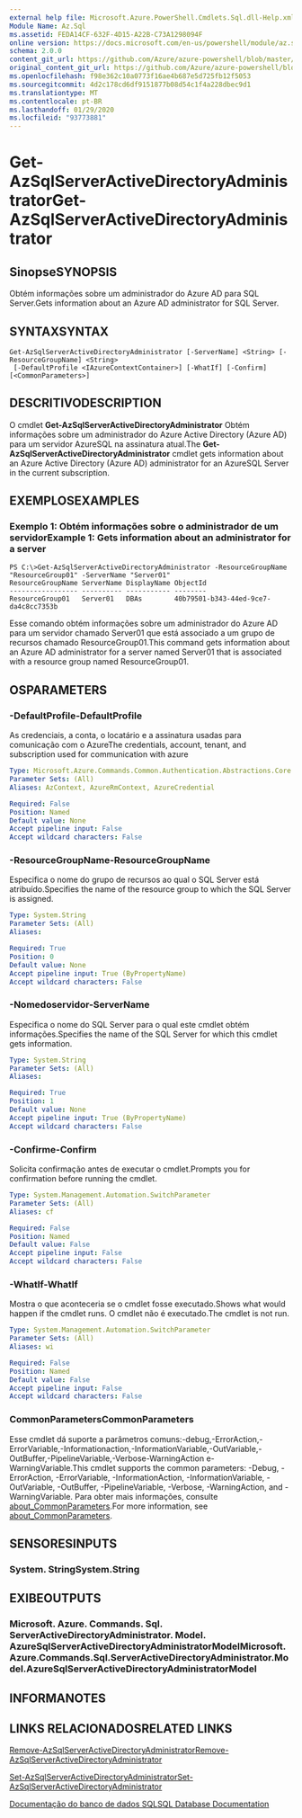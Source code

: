 ```yaml
---
external help file: Microsoft.Azure.PowerShell.Cmdlets.Sql.dll-Help.xml
Module Name: Az.Sql
ms.assetid: FEDA14CF-632F-4D15-A22B-C73A1298094F
online version: https://docs.microsoft.com/en-us/powershell/module/az.sql/get-azsqlserveractivedirectoryadministrator
schema: 2.0.0
content_git_url: https://github.com/Azure/azure-powershell/blob/master/src/Sql/Sql/help/Get-AzSqlServerActiveDirectoryAdministrator.md
original_content_git_url: https://github.com/Azure/azure-powershell/blob/master/src/Sql/Sql/help/Get-AzSqlServerActiveDirectoryAdministrator.md
ms.openlocfilehash: f98e362c10a0773f16ae4b687e5d725fb12f5053
ms.sourcegitcommit: 4d2c178cd6df9151877b08d54c1f4a228dbec9d1
ms.translationtype: MT
ms.contentlocale: pt-BR
ms.lasthandoff: 01/29/2020
ms.locfileid: "93773881"
---
```

# <span data-ttu-id="77b9f-101">Get-AzSqlServerActiveDirectoryAdministrator</span><span class="sxs-lookup"><span data-stu-id="77b9f-101">Get-AzSqlServerActiveDirectoryAdministrator</span></span>

## <span data-ttu-id="77b9f-102">Sinopse</span><span class="sxs-lookup"><span data-stu-id="77b9f-102">SYNOPSIS</span></span>
<span data-ttu-id="77b9f-103">Obtém informações sobre um administrador do Azure AD para SQL Server.</span><span class="sxs-lookup"><span data-stu-id="77b9f-103">Gets information about an Azure AD administrator for SQL Server.</span></span>

## <span data-ttu-id="77b9f-104">SYNTAX</span><span class="sxs-lookup"><span data-stu-id="77b9f-104">SYNTAX</span></span>

```
Get-AzSqlServerActiveDirectoryAdministrator [-ServerName] <String> [-ResourceGroupName] <String>
 [-DefaultProfile <IAzureContextContainer>] [-WhatIf] [-Confirm] [<CommonParameters>]
```

## <span data-ttu-id="77b9f-105">DESCRITIVO</span><span class="sxs-lookup"><span data-stu-id="77b9f-105">DESCRIPTION</span></span>
<span data-ttu-id="77b9f-106">O cmdlet **Get-AzSqlServerActiveDirectoryAdministrator** Obtém informações sobre um administrador do Azure Active Directory (Azure AD) para um servidor AzureSQL na assinatura atual.</span><span class="sxs-lookup"><span data-stu-id="77b9f-106">The **Get-AzSqlServerActiveDirectoryAdministrator** cmdlet gets information about an Azure Active Directory (Azure AD) administrator for an AzureSQL Server in the current subscription.</span></span>

## <span data-ttu-id="77b9f-107">EXEMPLOS</span><span class="sxs-lookup"><span data-stu-id="77b9f-107">EXAMPLES</span></span>

### <span data-ttu-id="77b9f-108">Exemplo 1: Obtém informações sobre o administrador de um servidor</span><span class="sxs-lookup"><span data-stu-id="77b9f-108">Example 1: Gets information about an administrator for a server</span></span>
```
PS C:\>Get-AzSqlServerActiveDirectoryAdministrator -ResourceGroupName "ResourceGroup01" -ServerName "Server01"
ResourceGroupName ServerName DisplayName ObjectId 
----------------- ---------- ----------- -------- 
ResourceGroup01   Server01   DBAs        40b79501-b343-44ed-9ce7-da4c8cc7353b
```

<span data-ttu-id="77b9f-109">Esse comando obtém informações sobre um administrador do Azure AD para um servidor chamado Server01 que está associado a um grupo de recursos chamado ResourceGroup01.</span><span class="sxs-lookup"><span data-stu-id="77b9f-109">This command gets information about an Azure AD administrator for a server named Server01 that is associated with a resource group named ResourceGroup01.</span></span>

## <span data-ttu-id="77b9f-110">OS</span><span class="sxs-lookup"><span data-stu-id="77b9f-110">PARAMETERS</span></span>

### <span data-ttu-id="77b9f-111">-DefaultProfile</span><span class="sxs-lookup"><span data-stu-id="77b9f-111">-DefaultProfile</span></span>
<span data-ttu-id="77b9f-112">As credenciais, a conta, o locatário e a assinatura usadas para comunicação com o Azure</span><span class="sxs-lookup"><span data-stu-id="77b9f-112">The credentials, account, tenant, and subscription used for communication with azure</span></span>

```yaml
Type: Microsoft.Azure.Commands.Common.Authentication.Abstractions.Core.IAzureContextContainer
Parameter Sets: (All)
Aliases: AzContext, AzureRmContext, AzureCredential

Required: False
Position: Named
Default value: None
Accept pipeline input: False
Accept wildcard characters: False
```

### <span data-ttu-id="77b9f-113">-ResourceGroupName</span><span class="sxs-lookup"><span data-stu-id="77b9f-113">-ResourceGroupName</span></span>
<span data-ttu-id="77b9f-114">Especifica o nome do grupo de recursos ao qual o SQL Server está atribuído.</span><span class="sxs-lookup"><span data-stu-id="77b9f-114">Specifies the name of the resource group to which the SQL Server is assigned.</span></span>

```yaml
Type: System.String
Parameter Sets: (All)
Aliases:

Required: True
Position: 0
Default value: None
Accept pipeline input: True (ByPropertyName)
Accept wildcard characters: False
```

### <span data-ttu-id="77b9f-115">-Nomedoservidor</span><span class="sxs-lookup"><span data-stu-id="77b9f-115">-ServerName</span></span>
<span data-ttu-id="77b9f-116">Especifica o nome do SQL Server para o qual este cmdlet obtém informações.</span><span class="sxs-lookup"><span data-stu-id="77b9f-116">Specifies the name of the SQL Server for which this cmdlet gets information.</span></span>

```yaml
Type: System.String
Parameter Sets: (All)
Aliases:

Required: True
Position: 1
Default value: None
Accept pipeline input: True (ByPropertyName)
Accept wildcard characters: False
```

### <span data-ttu-id="77b9f-117">-Confirme</span><span class="sxs-lookup"><span data-stu-id="77b9f-117">-Confirm</span></span>
<span data-ttu-id="77b9f-118">Solicita confirmação antes de executar o cmdlet.</span><span class="sxs-lookup"><span data-stu-id="77b9f-118">Prompts you for confirmation before running the cmdlet.</span></span>

```yaml
Type: System.Management.Automation.SwitchParameter
Parameter Sets: (All)
Aliases: cf

Required: False
Position: Named
Default value: False
Accept pipeline input: False
Accept wildcard characters: False
```

### <span data-ttu-id="77b9f-119">-WhatIf</span><span class="sxs-lookup"><span data-stu-id="77b9f-119">-WhatIf</span></span>
<span data-ttu-id="77b9f-120">Mostra o que aconteceria se o cmdlet fosse executado.</span><span class="sxs-lookup"><span data-stu-id="77b9f-120">Shows what would happen if the cmdlet runs.</span></span>
<span data-ttu-id="77b9f-121">O cmdlet não é executado.</span><span class="sxs-lookup"><span data-stu-id="77b9f-121">The cmdlet is not run.</span></span>

```yaml
Type: System.Management.Automation.SwitchParameter
Parameter Sets: (All)
Aliases: wi

Required: False
Position: Named
Default value: False
Accept pipeline input: False
Accept wildcard characters: False
```

### <span data-ttu-id="77b9f-122">CommonParameters</span><span class="sxs-lookup"><span data-stu-id="77b9f-122">CommonParameters</span></span>
<span data-ttu-id="77b9f-123">Esse cmdlet dá suporte a parâmetros comuns:-debug,-ErrorAction,-ErrorVariable,-Informationaction,-InformationVariable,-OutVariable,-OutBuffer,-PipelineVariable,-Verbose-WarningAction e-WarningVariable.</span><span class="sxs-lookup"><span data-stu-id="77b9f-123">This cmdlet supports the common parameters: -Debug, -ErrorAction, -ErrorVariable, -InformationAction, -InformationVariable, -OutVariable, -OutBuffer, -PipelineVariable, -Verbose, -WarningAction, and -WarningVariable.</span></span> <span data-ttu-id="77b9f-124">Para obter mais informações, consulte [about_CommonParameters](https://go.microsoft.com/fwlink/?LinkID=113216).</span><span class="sxs-lookup"><span data-stu-id="77b9f-124">For more information, see [about_CommonParameters](https://go.microsoft.com/fwlink/?LinkID=113216).</span></span>

## <span data-ttu-id="77b9f-125">SENSORES</span><span class="sxs-lookup"><span data-stu-id="77b9f-125">INPUTS</span></span>

### <span data-ttu-id="77b9f-126">System. String</span><span class="sxs-lookup"><span data-stu-id="77b9f-126">System.String</span></span>

## <span data-ttu-id="77b9f-127">EXIBE</span><span class="sxs-lookup"><span data-stu-id="77b9f-127">OUTPUTS</span></span>

### <span data-ttu-id="77b9f-128">Microsoft. Azure. Commands. Sql. ServerActiveDirectoryAdministrator. Model. AzureSqlServerActiveDirectoryAdministratorModel</span><span class="sxs-lookup"><span data-stu-id="77b9f-128">Microsoft.Azure.Commands.Sql.ServerActiveDirectoryAdministrator.Model.AzureSqlServerActiveDirectoryAdministratorModel</span></span>

## <span data-ttu-id="77b9f-129">INFORMA</span><span class="sxs-lookup"><span data-stu-id="77b9f-129">NOTES</span></span>

## <span data-ttu-id="77b9f-130">LINKS RELACIONADOS</span><span class="sxs-lookup"><span data-stu-id="77b9f-130">RELATED LINKS</span></span>

[<span data-ttu-id="77b9f-131">Remove-AzSqlServerActiveDirectoryAdministrator</span><span class="sxs-lookup"><span data-stu-id="77b9f-131">Remove-AzSqlServerActiveDirectoryAdministrator</span></span>](./Remove-AzSqlServerActiveDirectoryAdministrator.md)

[<span data-ttu-id="77b9f-132">Set-AzSqlServerActiveDirectoryAdministrator</span><span class="sxs-lookup"><span data-stu-id="77b9f-132">Set-AzSqlServerActiveDirectoryAdministrator</span></span>](./Set-AzSqlServerActiveDirectoryAdministrator.md)

[<span data-ttu-id="77b9f-133">Documentação do banco de dados SQL</span><span class="sxs-lookup"><span data-stu-id="77b9f-133">SQL Database Documentation</span></span>](https://docs.microsoft.com/azure/sql-database/)



